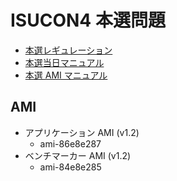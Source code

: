 # ISUCON4 本選問題

- [本選レギュレーション](http://bit.ly/isu4reg)
- [本選当日マニュアル](http://bit.ly/isu4man)
- [本選 AMI マニュアル](https://gist.github.com/mirakui/5e5a75d66bae314555a2)

## AMI
- アプリケーション AMI (v1.2)
  - ami-86e8e287
- ベンチマーカー AMI (v1.2)
  - ami-84e8e285
